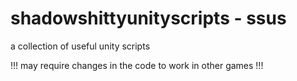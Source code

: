 # shadowshittyunityscripts - ssus

a collection of useful unity scripts

!!! may require changes in the code to work in other games !!!
